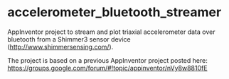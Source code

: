 accelerometer_bluetooth_streamer
================================

AppInventor project to stream and plot triaxial accelerometer data over bluetooth from a Shimmer3 sensor device (http://www.shimmersensing.com/). 

The project is based on a previous AppInventor project posted here: https://groups.google.com/forum/#!topic/appinventor/nVy8w8810fE

